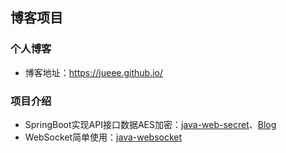 ## 博客项目

### 个人博客

- 博客地址：https://jueee.github.io/

### 项目介绍

- SpringBoot实现API接口数据AES加密：[java-web-secret](java-web-secret)、[Blog](https://jueee.github.io/2021/01/2021-01-06-SpringBoot%E5%AE%9E%E7%8E%B0API%E6%8E%A5%E5%8F%A3%E6%95%B0%E6%8D%AEAES%E5%8A%A0%E5%AF%86/)
- WebSocket简单使用：[java-websocket](java-websocket)


